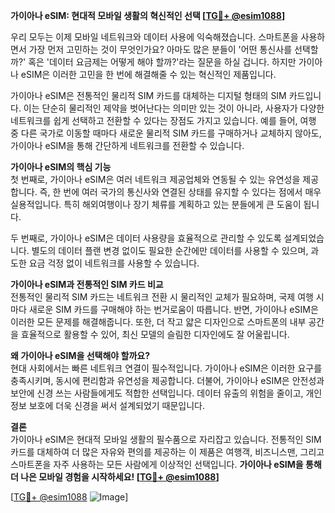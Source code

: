 **가이아나 eSIM: 현대적 모바일 생활의 혁신적인 선택 [[TG💪+ @esim1088](https://t.me/s/esim1088)]**

우리 모두는 이제 모바일 네트워크와 데이터 사용에 익숙해졌습니다. 스마트폰을 사용하면서 가장 먼저 고민하는 것이 무엇인가요? 아마도 많은 분들이 '어떤 통신사를 선택할까?' 혹은 '데이터 요금제는 어떻게 해야 할까?'라는 질문을 하실 겁니다. 하지만 가이아나 eSIM은 이러한 고민을 한 번에 해결해줄 수 있는 혁신적인 제품입니다. 

가이아나 eSIM은 전통적인 물리적 SIM 카드를 대체하는 디지털 형태의 SIM 카드입니다. 이는 단순히 물리적인 제약을 벗어난다는 의미만 있는 것이 아니라, 사용자가 다양한 네트워크를 쉽게 선택하고 전환할 수 있다는 장점도 가지고 있습니다. 예를 들어, 여행 중 다른 국가로 이동할 때마다 새로운 물리적 SIM 카드를 구매하거나 교체하지 않아도, 가이아나 eSIM을 통해 간단하게 네트워크를 전환할 수 있습니다. 

**가이아나 eSIM의 핵심 기능**  
첫 번째로, 가이아나 eSIM은 여러 네트워크 제공업체와 연동될 수 있는 유연성을 제공합니다. 즉, 한 번에 여러 국가의 통신사와 연결된 상태를 유지할 수 있다는 점에서 매우 실용적입니다. 특히 해외여행이나 장기 체류를 계획하고 있는 분들에게 큰 도움이 됩니다.  

두 번째로, 가이아나 eSIM은 데이터 사용량을 효율적으로 관리할 수 있도록 설계되었습니다. 별도의 데이터 플랜 변경 없이도 필요한 순간에만 데이터를 사용할 수 있으며, 과도한 요금 걱정 없이 네트워크를 사용할 수 있습니다. 

**가이아나 eSIM과 전통적인 SIM 카드 비교**  
전통적인 물리적 SIM 카드는 네트워크 전환 시 물리적인 교체가 필요하며, 국제 여행 시마다 새로운 SIM 카드를 구매해야 하는 번거로움이 따릅니다. 반면, 가이아나 eSIM은 이러한 모든 문제를 해결해줍니다. 또한, 더 작고 얇은 디자인으로 스마트폰의 내부 공간을 효율적으로 활용할 수 있어, 최신 모델의 슬림한 디자인에도 잘 어울립니다.

**왜 가이아나 eSIM을 선택해야 할까요?**  
현대 사회에서는 빠른 네트워크 연결이 필수적입니다. 가이아나 eSIM은 이러한 요구를 충족시키며, 동시에 편리함과 유연성을 제공합니다. 더불어, 가이아나 eSIM은 안전성과 보안에 신경 쓰는 사람들에게도 적합한 선택입니다. 데이터 유출의 위험을 줄이고, 개인 정보 보호에 더욱 신경을 써서 설계되었기 때문입니다.

**결론**  
가이아나 eSIM은 현대적 모바일 생활의 필수품으로 자리잡고 있습니다. 전통적인 SIM 카드를 대체하여 더 많은 자유와 편의를 제공하는 이 제품은 여행객, 비즈니스맨, 그리고 스마트폰을 자주 사용하는 모든 사람에게 이상적인 선택입니다. **가이아나 eSIM을 통해 더 나은 모바일 경험을 시작하세요! [[TG💪+ @esim1088](https://t.me/s/esim1088)]**

[[TG💪+ @esim1088](https://t.me/s/esim1088) ![Image](https://i.postimg.cc/Y0z9fWf4/image.png)]